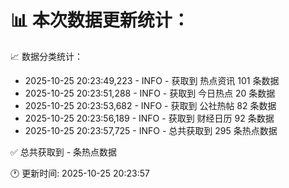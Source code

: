 📊 本次数据更新统计：
==========================

📈 数据分类统计：
- 2025-10-25 20:23:49,223 - INFO - 获取到 热点资讯 101 条数据
- 2025-10-25 20:23:51,288 - INFO - 获取到 今日热点 20 条数据
- 2025-10-25 20:23:53,682 - INFO - 获取到 公社热帖 82 条数据
- 2025-10-25 20:23:56,189 - INFO - 获取到 财经日历 92 条数据
- 2025-10-25 20:23:57,725 - INFO - 总共获取到 295 条热点数据

✅ 总共获取到 - 条热点数据

🕐 更新时间: 2025-10-25 20:23:57
